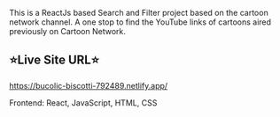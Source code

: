 This is a ReactJs based Search and Filter project based on the cartoon network channel. A one stop to find the YouTube links of cartoons aired previously on Cartoon Network.

⭐Live Site URL⭐
------------------------
https://bucolic-biscotti-792489.netlify.app/

Frontend: React, JavaScript, HTML, CSS

